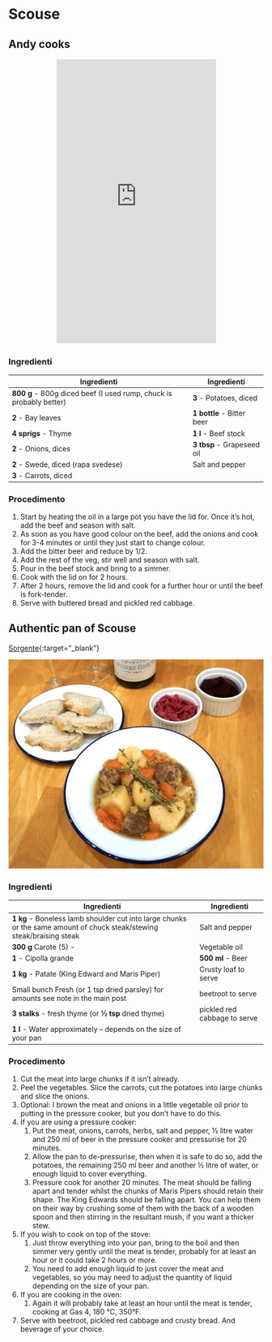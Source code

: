# Scouse

## Andy cooks

<p style="text-align:center;">
<iframe width="315" height="560"
src="https://www.youtube.com/embed/V_R6W62o7-U"
title="YouTube video player"
frameborder="0"
allow="accelerometer; autoplay; clipboard-write; encrypted-media; gyroscope; picture-in-picture; web-share"
allowfullscreen></iframe>
</p>

### Ingredienti

| Ingredienti                  | Ingredienti             |
| ---------------------------- | ----------------------- |
| **800 g** - 800g diced beef (I used rump, chuck is probably better)  | **3** - Potatoes, diced |
| **2** - Bay leaves | **1 bottle** - Bitter beer |
| **4 sprigs** - Thyme | **1 l** - Beef stock |
| **2** - Onions, dices | **3 tbsp** - Grapeseed oil |
| **2** - Swede, diced (rapa svedese) | Salt and pepper |
| **3** - Carrots, diced | |

### Procedimento

1. Start by heating the oil in a large pot you have the lid for. Once it’s hot, add the beef and season with salt.
2. As soon as you have good colour on the beef, add the onions and cook for 3-4 minutes or until they just start to change colour. 
3. Add the bitter beer and reduce by 1/2. 
4. Add the rest of the veg, stir well and season with salt. 
5. Pour in the beef stock and bring to a simmer. 
6. Cook with the lid on for 2 hours. 
7. After 2 hours, remove the lid and cook for a further hour or until the beef is fork-tender. 
8. Serve with buttered bread and pickled red cabbage.

## Authentic pan of Scouse

[Sorgente](https://scousemrdarcycooks.com/recipes/authentic-pan-of-scouse-to-celebrate-global-scouse-day/){:target="_blank"}

![](../img/Authentic-pan-of-Scouse.webp)

### Ingredienti

| Ingredienti                  | Ingredienti             |
| ---------------------------- | ----------------------- |
| **1 kg** - Boneless lamb shoulder cut into large chunks or the same amount of chuck steak/stewing steak/braising steak | Salt and pepper |
| **300 g** Carote (5) - | Vegetable oil |
| **1** - Cipolla grande | **500 ml** - Beer |
| **1 kg** - Patate (King Edward and Maris Piper) | Crusty loaf to serve |
| Small bunch Fresh (or 1 tsp dried parsley) for amounts see note in the main post | beetroot to serve |
| **3 stalks** - fresh thyme (or **½ tsp** dried thyme) | pickled red cabbage to serve |
| **1 l** - Water approximately – depends on the size of your pan | |

### Procedimento

1. Cut the meat into large chunks if it isn’t already.
2. Peel the vegetables. Slice the carrots, cut the potatoes into large chunks and slice the onions.
3. Optional: I brown the meat and onions in a little vegetable oil prior to putting in the pressure cooker, but you don’t have to do this.
4. If you are using a pressure cooker: 
   1. Put the meat, onions, carrots, herbs, salt and pepper, ½ litre water and 250 ml of beer in the pressure cooker and pressurise for 20 minutes.
   2. Allow the pan to de-pressurise, then when it is safe to do so, add the potatoes, the remaining 250 ml beer and another ½ litre of water, or enough liquid to cover everything.
   3. Pressure cook for another 20 minutes. The meat should be falling apart and tender whilst the chunks of Maris Pipers should retain their shape. The King Edwards should be falling apart. You can help them on their way by crushing some of them with the back of a wooden spoon and then stirring in the resultant mush, if you want a thicker stew.
5. If you wish to cook on top of the stove: 
   1. Just throw everything into your pan, bring to the boil and then simmer very gently until the meat is tender, probably for at least an hour or it could take 2 hours or more.
   2. You need to add enough liquid to just cover the meat and vegetables, so you may need to adjust the quantity of liquid depending on the size of your pan.
6. If you are cooking in the oven:
   1. Again it will probably take at least an hour until the meat is tender, cooking at Gas 4, 180 °C, 350°F.
7. Serve with beetroot, pickled red cabbage and crusty bread. And beverage of your choice.
